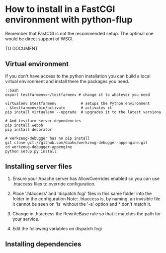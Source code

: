 How to install in a FastCGI environment with python-flup
========================================================

Remember that FastCGI is not the recommended setup.
The optimal one would be direct support of WSGI.

TO DOCUMENT

Virtual environment
-------------------

If you don't have access to the python installation you
can build a local virtual environment and install there
the packages you need.


	::bash
	export testfarmenv=~/testfarmenv # change it to whatever you need

	virtualenv $testfarmenv           # setups the Python environment
	. $testfarmenv/bin/activate       # activates it
	pip install virtualenv --upgrade  # upgrades it to the latest versiona

	# And testfarm server dependencies
	pip install webob
	pip install decorator

	# werkzeug-debugger has no pip install
	git clone git://github.com/daaku/werkzeug-debugger-appengine.git
	cd werkzeug-debugger-appengine
	python setup.py install


Installing server files
-----------------------

1. Ensure your Apache server has AllowOverrides enabled so
   you can use .htaccess files to override configuration.

2. Place '.htaccess' and 'dispatch.fcgi' files in this same
   folder into the folder in the configuration
		Note: .htaccess is, by naming, an invisible file
		it cannot be seen on 'ls' without the '-a' option
		and * don't match it.

3. Change in .htaccess the RewriteBase rule so that it matches
   the path for your service.

4. Edit the following variables on dispatch.fcgi



Installing dependencies
-----------------------











